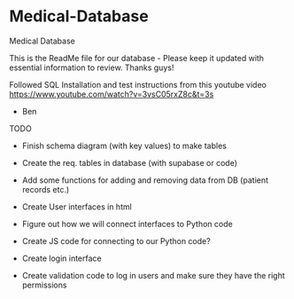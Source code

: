 # Medical-Database
Medical Database

This is the ReadMe file for our database - Please keep it updated with essential information to review. Thanks guys!

Followed SQL Installation and test instructions from this youtube video https://www.youtube.com/watch?v=3vsC05rxZ8c&t=3s
- Ben

TODO

- Finish schema diagram (with key values) to make tables
- Create the req. tables in database (with supabase or code)
- Add some functions for adding and removing data from DB (patient records etc.)

- Create User interfaces in html
- Figure out how we will connect interfaces to Python code
- Create JS code for connecting to our Python code?

- Create login interface
- Create validation code to log in users and make sure they have the right permissions

